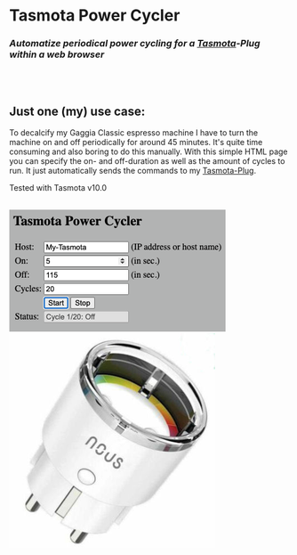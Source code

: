 # Tasmota Power Cycler
### *Automatize periodical power cycling for a [Tasmota](https://tasmota.github.io/docs/)-Plug within a web browser*
\
&nbsp;
## Just one (my) use case:
To decalcify my Gaggia Classic espresso machine I have to turn the machine on and off periodically for around 45 minutes. It's quite time consuming and also boring to do this manually. With this simple HTML page you can specify the on- and off-duration as well as the amount of cycles to run. It just automatically sends the commands to my [Tasmota-Plug](https://templates.blakadder.com/nous_A1.html).

Tested with Tasmota v10.0
\
&nbsp;

![screenshot](screenshot.png)
![NOUS A1](NOUS_A1.jpg)
